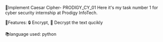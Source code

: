  🔑Implement Caesar Cipher- PRODIGY_CY_01
Here it's my task number 1 for cyber security internship at Prodigy InfoTech.

📌Features:
 🔒 Encrypt,
 🔐 Decrypt the text qucikly

 📚language used:
 python

